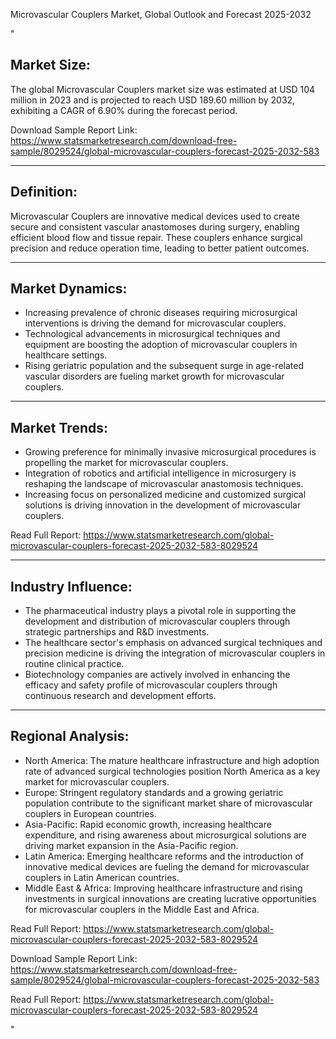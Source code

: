 Microvascular Couplers Market, Global Outlook and Forecast 2025-2032

"<html>
<h2>Market Size:</h2>
<p>The global Microvascular Couplers market size was estimated at USD 104 million in 2023 and is projected to reach USD 189.60 million by 2032, exhibiting a CAGR of 6.90% during the forecast period.</p>
<p>Download Sample Report Link: <a href='https://www.statsmarketresearch.com/download-free-sample/8029524/global-microvascular-couplers-forecast-2025-2032-583'>https://www.statsmarketresearch.com/download-free-sample/8029524/global-microvascular-couplers-forecast-2025-2032-583</a> </p>
<hr>
<h2>Definition:</h2>
<p>Microvascular Couplers are innovative medical devices used to create secure and consistent vascular anastomoses during surgery, enabling efficient blood flow and tissue repair. These couplers enhance surgical precision and reduce operation time, leading to better patient outcomes.</p>
<hr>
<h2>Market Dynamics:</h2>
<ul>
  <li>Increasing prevalence of chronic diseases requiring microsurgical interventions is driving the demand for microvascular couplers.</li>
  <li>Technological advancements in microsurgical techniques and equipment are boosting the adoption of microvascular couplers in healthcare settings.</li>
  <li>Rising geriatric population and the subsequent surge in age-related vascular disorders are fueling market growth for microvascular couplers.</li>
</ul>
<hr>
<h2>Market Trends:</h2>
<ul>
  <li>Growing preference for minimally invasive microsurgical procedures is propelling the market for microvascular couplers.</li>
  <li>Integration of robotics and artificial intelligence in microsurgery is reshaping the landscape of microvascular anastomosis techniques.</li>
  <li>Increasing focus on personalized medicine and customized surgical solutions is driving innovation in the development of microvascular couplers.</li>
</ul>
<p>Read Full Report: <a href='https://www.statsmarketresearch.com/global-microvascular-couplers-forecast-2025-2032-583-8029524'>https://www.statsmarketresearch.com/global-microvascular-couplers-forecast-2025-2032-583-8029524</a></p>
<hr>
<h2>Industry Influence:</h2>
<ul>
  <li>The pharmaceutical industry plays a pivotal role in supporting the development and distribution of microvascular couplers through strategic partnerships and R&D investments.</li>
  <li>The healthcare sector's emphasis on advanced surgical techniques and precision medicine is driving the integration of microvascular couplers in routine clinical practice.</li>
  <li>Biotechnology companies are actively involved in enhancing the efficacy and safety profile of microvascular couplers through continuous research and development efforts.</li>
</ul>
<hr>
<h2>Regional Analysis:</h2>
<ul>
  <li>North America: The mature healthcare infrastructure and high adoption rate of advanced surgical technologies position North America as a key market for microvascular couplers.</li>
  <li>Europe: Stringent regulatory standards and a growing geriatric population contribute to the significant market share of microvascular couplers in European countries.</li>
  <li>Asia-Pacific: Rapid economic growth, increasing healthcare expenditure, and rising awareness about microsurgical solutions are driving market expansion in the Asia-Pacific region.</li>
  <li>Latin America: Emerging healthcare reforms and the introduction of innovative medical devices are fueling the demand for microvascular couplers in Latin American countries.</li>
  <li>Middle East & Africa: Improving healthcare infrastructure and rising investments in surgical innovations are creating lucrative opportunities for microvascular couplers in the Middle East and Africa.</li>
</ul>
<p>Read Full Report: <a href='https://www.statsmarketresearch.com/global-microvascular-couplers-forecast-2025-2032-583-8029524'>https://www.statsmarketresearch.com/global-microvascular-couplers-forecast-2025-2032-583-8029524</a></p>
<p>Download Sample Report Link: <a href='https://www.statsmarketresearch.com/download-free-sample/8029524/global-microvascular-couplers-forecast-2025-2032-583'>https://www.statsmarketresearch.com/download-free-sample/8029524/global-microvascular-couplers-forecast-2025-2032-583</a></p>
<p>Read Full Report: <a href='https://www.statsmarketresearch.com/global-microvascular-couplers-forecast-2025-2032-583-8029524'>https://www.statsmarketresearch.com/global-microvascular-couplers-forecast-2025-2032-583-8029524</a></p>
</html>"
